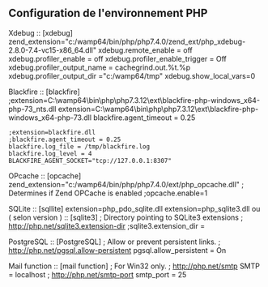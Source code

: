 ## Configuration de l'environnement PHP

Xdebug
::
    [xdebug]
    zend_extension="c:/wamp64/bin/php/php7.4.0/zend_ext/php_xdebug-2.8.0-7.4-vc15-x86_64.dll"
    xdebug.remote_enable = off
    xdebug.profiler_enable = off
    xdebug.profiler_enable_trigger = Off
    xdebug.profiler_output_name = cachegrind.out.%t.%p
    xdebug.profiler_output_dir ="c:/wamp64/tmp"
    xdebug.show_local_vars=0

Blackfire
::
    [blackfire]
    ;extension=C:\wamp64\bin\php\php7.3.12\ext\blackfire-php-windows_x64-php-73_nts.dll
    extension=C:\wamp64\bin\php\php7.3.12\ext\blackfire-php-windows_x64-php-73.dll
    blackfire.agent_timeout = 0.25

    ;extension=blackfire.dll
    ;blackfire.agent_timeout = 0.25
    blackfire.log_file = /tmp/blackfire.log
    blackfire.log_level = 4
    BLACKFIRE_AGENT_SOCKET="tcp://127.0.0.1:8307"

OPcache
::
    [opcache]
    zend_extension="c:/wamp64/bin/php/php7.4.0/ext/php_opcache.dll"
    ; Determines if Zend OPCache is enabled
    ;opcache.enable=1


SQLite
::
    [sqllite]
    extension=php_pdo_sqlite.dll
    extension=php_sqlite3.dll
ou ( selon version )
::
    [sqlite3]
    ; Directory pointing to SQLite3 extensions
    ; http://php.net/sqlite3.extension-dir
    ;sqlite3.extension_dir =

PostgreSQL
::
    [PostgreSQL]
    ; Allow or prevent persistent links.
    ; http://php.net/pgsql.allow-persistent
    pgsql.allow_persistent = On


Mail function
::
    [mail function]
    ; For Win32 only.
    ; http://php.net/smtp
    SMTP = localhost
    ; http://php.net/smtp-port
    smtp_port = 25
